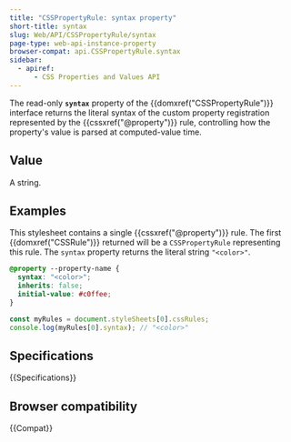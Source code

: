 ```yaml
---
title: "CSSPropertyRule: syntax property"
short-title: syntax
slug: Web/API/CSSPropertyRule/syntax
page-type: web-api-instance-property
browser-compat: api.CSSPropertyRule.syntax
sidebar:
  - apiref:
      - CSS Properties and Values API
---
```


The read-only **`syntax`** property of the {{domxref("CSSPropertyRule")}} interface returns the literal syntax of the custom property registration represented by the {{cssxref("@property")}} rule, controlling how the property's value is parsed at computed-value time.

## Value

A string.

## Examples

This stylesheet contains a single {{cssxref("@property")}} rule. The first {{domxref("CSSRule")}} returned will be a `CSSPropertyRule` representing this rule. The `syntax` property returns the literal string `"<color>"`.

```css
@property --property-name {
  syntax: "<color>";
  inherits: false;
  initial-value: #c0ffee;
}
```

```js
const myRules = document.styleSheets[0].cssRules;
console.log(myRules[0].syntax); // "<color>"
```

## Specifications

{{Specifications}}

## Browser compatibility

{{Compat}}
